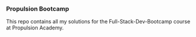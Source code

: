 ### **Propulsion Bootcamp**

This repo contains all my solutions for the Full-Stack-Dev-Bootcamp course at Propulsion Academy.